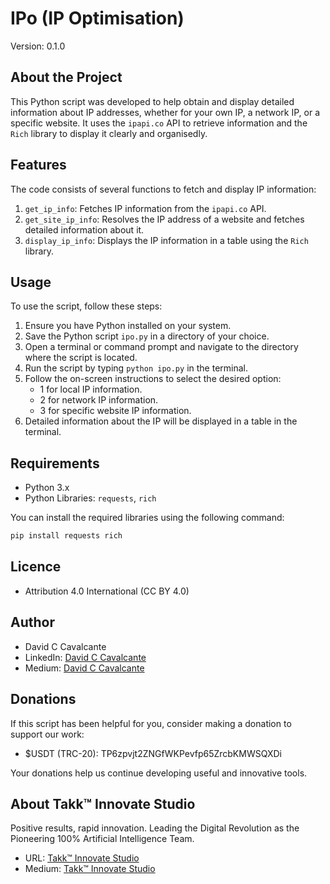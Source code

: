 # IPo (IP Optimisation)

Version: 0.1.0

## About the Project

This Python script was developed to help obtain and display detailed information about IP addresses, whether for your own IP, a network IP, or a specific website. It uses the `ipapi.co` API to retrieve information and the `Rich` library to display it clearly and organisedly.

## Features

The code consists of several functions to fetch and display IP information:

1. `get_ip_info`: Fetches IP information from the `ipapi.co` API.
2. `get_site_ip_info`: Resolves the IP address of a website and fetches detailed information about it.
3. `display_ip_info`: Displays the IP information in a table using the `Rich` library.

## Usage

To use the script, follow these steps:

1. Ensure you have Python installed on your system.
2. Save the Python script `ipo.py` in a directory of your choice.
3. Open a terminal or command prompt and navigate to the directory where the script is located.
4. Run the script by typing `python ipo.py` in the terminal.
5. Follow the on-screen instructions to select the desired option:
    - 1 for local IP information.
    - 2 for network IP information.
    - 3 for specific website IP information.
6. Detailed information about the IP will be displayed in a table in the terminal.

## Requirements

-   Python 3.x
-   Python Libraries: `requests`, `rich`

You can install the required libraries using the following command:

```sh
pip install requests rich
```

## Licence

-   Attribution 4.0 International (CC BY 4.0)

## Author

-   David C Cavalcante
-   LinkedIn: [David C Cavalcante](https://www.linkedin.com/in/hellodav/)
-   Medium: [David C Cavalcante](https://medium.com/@davcavalcante/)

## Donations

If this script has been helpful for you, consider making a donation to support our work:

-   $USDT (TRC-20): TP6zpvjt2ZNGfWKPevfp65ZrcbKMWSQXDi

Your donations help us continue developing useful and innovative tools.

## About Takk™ Innovate Studio

Positive results, rapid innovation.
Leading the Digital Revolution as the Pioneering 100% Artificial Intelligence Team.

-   URL: [Takk™ Innovate Studio](https://takk.ag/)
-   Medium: [Takk™ Innovate Studio](https://takk8is.medium.com/)
